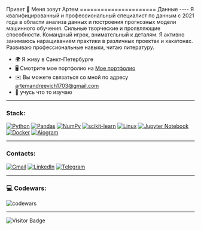 Привет 👋 Меня зовут Артем ====================== Данные ---- Я квалифицированный и профессиональный специалист по данным с 2021 года в области анализа данных и построения прогнозных модели машинного обучения. Сильные творческие и проявляющие способности. Командный игрок, внимательный к деталям. Я активно занимаюсь наращиванием практики в различных проектах и ​​хакатонах. Развиваю профессиональные навыки, читаю литературу. 
* 🌍 Я живу в Санкт-Петербурге 
* 🖥️ Смотрите мое портфолио на [Мое портфолио](http://ссылка)
* ✉️ Вы можете связаться со мной по адресу [artemandreevich1703@gmail.com](mailto:artemandreevich1703@gmail.com)
* 🧠 учусь что то изучаю

---

### Stack:
[![Python](https://img.shields.io/badge/python-3670A0?style=for-the-badge&logo=python&logoColor=ffdd54)](https://python.org)
[![Pandas](https://img.shields.io/badge/pandas-%23150458.svg?style=for-the-badge&logo=pandas&logoColor=white)](https://pandas.pydata.org)
[![NumPy](https://img.shields.io/badge/numpy-%23013243.svg?style=for-the-badge&logo=numpy&logoColor=white)](https://numpy.org)
[![scikit-learn](https://img.shields.io/badge/scikit--learn-%23F7931E.svg?style=for-the-badge&logo=scikit-learn&logoColor=white)](https://scikit-learn.org/)
[![Linux](https://img.shields.io/badge/Linux-FCC624?style=for-the-badge&logo=linux&logoColor=black)](https://www.kernel.org)
[![Jupyter Notebook](https://img.shields.io/badge/jupyter-%23FA0F00.svg?style=for-the-badge&logo=jupyter&logoColor=white)](https://jupyter.org)
[![Docker](https://img.shields.io/badge/docker-%230db7ed.svg?style=for-the-badge&logo=docker&logoColor=white)](https://www.docker.com)
[![Aiogram](https://img.shields.io/badge/Aiogram-2CA5E0?style=for-the-badge&logo=telegram&logoColor=white)](https://docs.aiogram.dev/)

---

### Contacts:
[![Gmail](https://img.shields.io/badge/Gmail-D14836?style=for-the-badge&logo=gmail&logoColor=white)](https://www.opravinnikita@gmail.com)
[![LinkedIn](https://img.shields.io/badge/linkedin-%230077B5.svg?style=for-the-badge&logo=linkedin&logoColor=white)](https://www.linkedin.com/in/nikita-opravin-951605265/)
[![Telegram](https://img.shields.io/badge/Telegram-2CA5E0?style=for-the-badge&logo=telegram&logoColor=white)](https://t.me/opravinnikita)

---

### 💻 Codewars:

![codewars](https://www.codewars.com/users/Артем1411/badges/large)

---

![Visitor Badge](https://visitor-badge.laobi.icu/badge?page_id=artemandreevichd)

